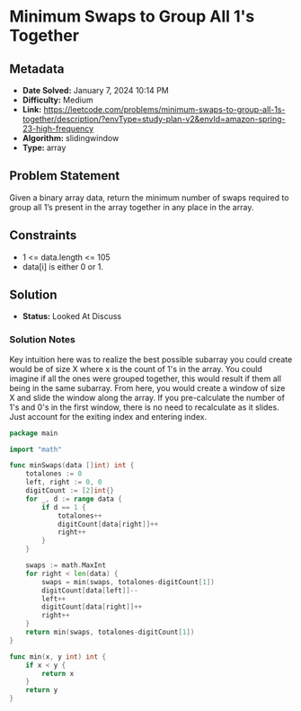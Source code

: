 # Minimum Swaps to Group All 1's Together

## Metadata

- **Date Solved:** January 7, 2024 10:14 PM
- **Difficulty:** Medium
- **Link:** https://leetcode.com/problems/minimum-swaps-to-group-all-1s-together/description/?envType=study-plan-v2&envId=amazon-spring-23-high-frequency
- **Algorithm:** slidingwindow
- **Type:** array

## Problem Statement

Given a binary array data, return the minimum number of swaps required to group all 1’s present in the array together in any place in the array.

## Constraints

- 1 <= data.length <= 105
- data[i] is either 0 or 1.

## Solution

- **Status:** Looked At Discuss

### Solution Notes

Key intuition here was to realize the best possible subarray you could create would be of size X where x is the count of 1's in the array. You could imagine if all the ones were grouped together, this would result if them all being in the same subarray. From here, you would create a window of size X and slide the window along the array. If you pre-calculate the number of 1's and 0's in the first window, there is no need to recalculate as it slides. Just account for the exiting index and entering index. 


```go
package main

import "math"

func minSwaps(data []int) int {
	totalones := 0
	left, right := 0, 0
	digitCount := [2]int{}
	for _, d := range data {
		if d == 1 {
			totalones++
			digitCount[data[right]]++
			right++
		}
	}

	swaps := math.MaxInt
	for right < len(data) {
		swaps = min(swaps, totalones-digitCount[1])
		digitCount[data[left]]--
		left++
		digitCount[data[right]]++
		right++
	}
	return min(swaps, totalones-digitCount[1])
}

func min(x, y int) int {
	if x < y {
		return x
	}
	return y
}
```
